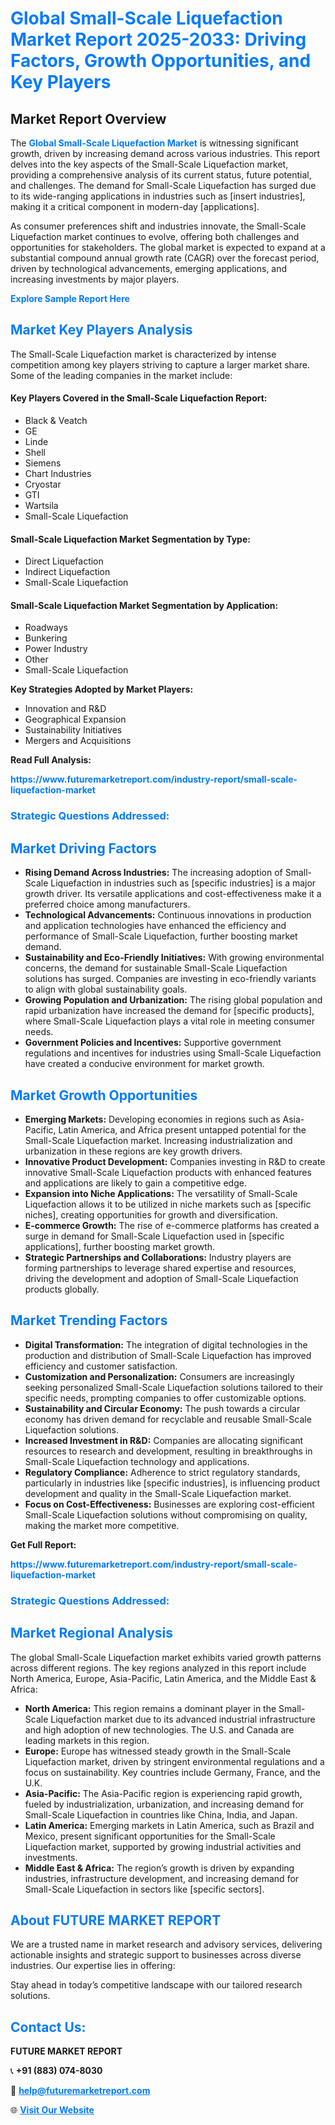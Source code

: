 <h1 style="color: #007BFF;">Global Small-Scale Liquefaction Market Report 2025-2033: Driving Factors, Growth Opportunities, and Key Players</h1>

<section id="overview">
<h2>Market Report Overview</h2>
<p>The <a href="https://www.futuremarketreport.com/industry-report/small-scale-liquefaction-market" style="color: #007BFF; text-decoration: none;"><strong>Global Small-Scale Liquefaction Market</strong></a> is witnessing significant growth, driven by increasing demand across various industries. This report delves into the key aspects of the Small-Scale Liquefaction market, providing a comprehensive analysis of its current status, future potential, and challenges. The demand for Small-Scale Liquefaction has surged due to its wide-ranging applications in industries such as [insert industries], making it a critical component in modern-day [applications].</p>
<p>As consumer preferences shift and industries innovate, the Small-Scale Liquefaction market continues to evolve, offering both challenges and opportunities for stakeholders. The global market is expected to expand at a substantial compound annual growth rate (CAGR) over the forecast period, driven by technological advancements, emerging applications, and increasing investments by major players.</p>
</section>

<section id="overview">
<p><a href="https://www.futuremarketreport.com/request-sample/reportId=96793" style="color: #007BFF; text-decoration: none;"><strong>Explore Sample Report Here</strong></a></p>
</section>

<section id="key-players">
<h2 style="color: #007BFF;">Market Key Players Analysis</h2>
<p>The Small-Scale Liquefaction market is characterized by intense competition among key players striving to capture a larger market share. Some of the leading companies in the market include:</p>
<h4>Key Players Covered in the Small-Scale Liquefaction Report:</h4>
<ul><li>Black &amp; Veatch</li><li>GE</li><li>Linde</li><li>Shell</li><li>Siemens</li><li>Chart Industries</li><li>Cryostar</li><li>GTI</li><li>Wartsila</li><li>Small-Scale Liquefaction</li></ul>
<h4>Small-Scale Liquefaction Market Segmentation by Type:</h4>
<ul><li>Direct Liquefaction</li><li>Indirect Liquefaction</li><li>Small-Scale Liquefaction</li></ul>

<h4>Small-Scale Liquefaction Market Segmentation by Application:</h4>
<ul><li>Roadways</li><li>Bunkering</li><li>Power Industry</li><li>Other</li><li>Small-Scale Liquefaction</li></ul>
<p><strong>Key Strategies Adopted by Market Players:</strong></p>
<ul>
<li>Innovation and R&D</li>
<li>Geographical Expansion</li>
<li>Sustainability Initiatives</li>
<li>Mergers and Acquisitions</li>
</ul>
</section>

<section>
<p><strong>Read Full Analysis: </strong></p><a href="https://www.futuremarketreport.com/industry-report/small-scale-liquefaction-market" style="color: #007BFF; text-decoration: none;"><strong>https://www.futuremarketreport.com/industry-report/small-scale-liquefaction-market</strong></a>
<h3 style="color: #007BFF;">Strategic Questions Addressed:</h3>
</section>

<section id="driving-factors">
<h2 style="color: #007BFF;">Market Driving Factors</h2>
<ul>
<li><strong>Rising Demand Across Industries:</strong> The increasing adoption of Small-Scale Liquefaction in industries such as [specific industries] is a major growth driver. Its versatile applications and cost-effectiveness make it a preferred choice among manufacturers.</li>
<li><strong>Technological Advancements:</strong> Continuous innovations in production and application technologies have enhanced the efficiency and performance of Small-Scale Liquefaction, further boosting market demand.</li>
<li><strong>Sustainability and Eco-Friendly Initiatives:</strong> With growing environmental concerns, the demand for sustainable Small-Scale Liquefaction solutions has surged. Companies are investing in eco-friendly variants to align with global sustainability goals.</li>
<li><strong>Growing Population and Urbanization:</strong> The rising global population and rapid urbanization have increased the demand for [specific products], where Small-Scale Liquefaction plays a vital role in meeting consumer needs.</li>
<li><strong>Government Policies and Incentives:</strong> Supportive government regulations and incentives for industries using Small-Scale Liquefaction have created a conducive environment for market growth.</li>
</ul>
</section>

<section id="growth-opportunities">
<h2 style="color: #007BFF;">Market Growth Opportunities</h2>
<ul>
<li><strong>Emerging Markets:</strong> Developing economies in regions such as Asia-Pacific, Latin America, and Africa present untapped potential for the Small-Scale Liquefaction market. Increasing industrialization and urbanization in these regions are key growth drivers.</li>
<li><strong>Innovative Product Development:</strong> Companies investing in R&D to create innovative Small-Scale Liquefaction products with enhanced features and applications are likely to gain a competitive edge.</li>
<li><strong>Expansion into Niche Applications:</strong> The versatility of Small-Scale Liquefaction allows it to be utilized in niche markets such as [specific niches], creating opportunities for growth and diversification.</li>
<li><strong>E-commerce Growth:</strong> The rise of e-commerce platforms has created a surge in demand for Small-Scale Liquefaction used in [specific applications], further boosting market growth.</li>
<li><strong>Strategic Partnerships and Collaborations:</strong> Industry players are forming partnerships to leverage shared expertise and resources, driving the development and adoption of Small-Scale Liquefaction products globally.</li>
</ul>
</section>

<section id="trending-factors">
<h2 style="color: #007BFF;">Market Trending Factors</h2>
<ul>
<li><strong>Digital Transformation:</strong> The integration of digital technologies in the production and distribution of Small-Scale Liquefaction has improved efficiency and customer satisfaction.</li>
<li><strong>Customization and Personalization:</strong> Consumers are increasingly seeking personalized Small-Scale Liquefaction solutions tailored to their specific needs, prompting companies to offer customizable options.</li>
<li><strong>Sustainability and Circular Economy:</strong> The push towards a circular economy has driven demand for recyclable and reusable Small-Scale Liquefaction solutions.</li>
<li><strong>Increased Investment in R&D:</strong> Companies are allocating significant resources to research and development, resulting in breakthroughs in Small-Scale Liquefaction technology and applications.</li>
<li><strong>Regulatory Compliance:</strong> Adherence to strict regulatory standards, particularly in industries like [specific industries], is influencing product development and quality in the Small-Scale Liquefaction market.</li>
<li><strong>Focus on Cost-Effectiveness:</strong> Businesses are exploring cost-efficient Small-Scale Liquefaction solutions without compromising on quality, making the market more competitive.</li>
</ul>
</section>

<section>
<p><strong>Get Full Report: </strong></p><a href="https://www.futuremarketreport.com/industry-report/small-scale-liquefaction-market" style="color: #007BFF; text-decoration: none;"><strong>https://www.futuremarketreport.com/industry-report/small-scale-liquefaction-market</strong></a>
<h3 style="color: #007BFF;">Strategic Questions Addressed:</h3>
</section>


<section id="regional-analysis">
<h2 style="color: #007BFF;">Market Regional Analysis</h2>
<p>The global Small-Scale Liquefaction market exhibits varied growth patterns across different regions. The key regions analyzed in this report include North America, Europe, Asia-Pacific, Latin America, and the Middle East & Africa:</p>
<ul>
<li><strong>North America:</strong> This region remains a dominant player in the Small-Scale Liquefaction market due to its advanced industrial infrastructure and high adoption of new technologies. The U.S. and Canada are leading markets in this region.</li>
<li><strong>Europe:</strong> Europe has witnessed steady growth in the Small-Scale Liquefaction market, driven by stringent environmental regulations and a focus on sustainability. Key countries include Germany, France, and the U.K.</li>
<li><strong>Asia-Pacific:</strong> The Asia-Pacific region is experiencing rapid growth, fueled by industrialization, urbanization, and increasing demand for Small-Scale Liquefaction in countries like China, India, and Japan.</li>
<li><strong>Latin America:</strong> Emerging markets in Latin America, such as Brazil and Mexico, present significant opportunities for the Small-Scale Liquefaction market, supported by growing industrial activities and investments.</li>
<li><strong>Middle East & Africa:</strong> The region’s growth is driven by expanding industries, infrastructure development, and increasing demand for Small-Scale Liquefaction in sectors like [specific sectors].</li>
</ul>
</section>

<footer>
<h2 style="color: #007BFF;">About FUTURE MARKET REPORT</h2>
<p>We are a trusted name in market research and advisory services, delivering actionable insights and strategic support to businesses across diverse industries. Our expertise lies in offering:</p>

<p>Stay ahead in today’s competitive landscape with our tailored research solutions.</p>

<h2 style="color: #007BFF;">Contact Us:</h2>
<p><strong>FUTURE MARKET REPORT</strong></p>
<p>📞 <strong>+91 (883) 074-8030</strong></p>
<p>📧 <strong><a href="mailto:help@futuremarketreport.com" style="color: #007BFF;">help@futuremarketreport.com</a></strong></p>
<p>🌐 <strong><a href="https://www.futuremarketreport.com/" style="color: #007BFF;">Visit Our Website</a></strong></p>
</footer>